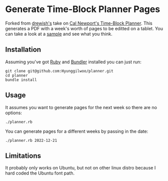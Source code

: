 # Generate Time-Block Planner Pages

Forked from [drewish's](https://github.com/drewish/planner) take on [Cal Newport's Time-Block Planner](https://www.timeblockplanner.com). This generates a PDF with a week's worth of pages to be editted on a tablet. You can take a look at a [sample](https://github.com/Hyunggilwoo/planner/blob/main/sample.pdf) and see what you think.


## Installation

Assuming you've got [Ruby](http://www.ruby-lang.org/en/) and [Bundler](https://bundler.io)
installed you can just run:
```
git clone git@github.com:Hyunggilwoo/planner.git 
cd planner
bundle install
```

## Usage

It assumes you want to generate pages for the next week so there are no options:
```
./planner.rb
```

You can generate pages for a different weeks by passing in the date:
```
./planner.rb 2022-12-21
```

## Limitations

It probably only works on Ubuntu, but not on other linux distro because I hard coded the Ubuntu font path.
